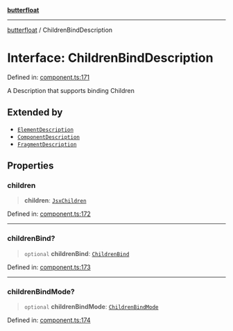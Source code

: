 [**butterfloat**](../index.md)

***

[butterfloat](../index.md) / ChildrenBindDescription

# Interface: ChildrenBindDescription

Defined in: [component.ts:171](https://github.com/WorldMaker/butterfloat/blob/df545ef96728808e6ed86d129bea41fdc458751b/component.ts#L171)

A Description that supports binding Children

## Extended by

- [`ElementDescription`](ElementDescription.md)
- [`ComponentDescription`](ComponentDescription.md)
- [`FragmentDescription`](FragmentDescription.md)

## Properties

### children

> **children**: [`JsxChildren`](../type-aliases/JsxChildren.md)

Defined in: [component.ts:172](https://github.com/WorldMaker/butterfloat/blob/df545ef96728808e6ed86d129bea41fdc458751b/component.ts#L172)

***

### childrenBind?

> `optional` **childrenBind**: [`ChildrenBind`](../type-aliases/ChildrenBind.md)

Defined in: [component.ts:173](https://github.com/WorldMaker/butterfloat/blob/df545ef96728808e6ed86d129bea41fdc458751b/component.ts#L173)

***

### childrenBindMode?

> `optional` **childrenBindMode**: [`ChildrenBindMode`](../type-aliases/ChildrenBindMode.md)

Defined in: [component.ts:174](https://github.com/WorldMaker/butterfloat/blob/df545ef96728808e6ed86d129bea41fdc458751b/component.ts#L174)
